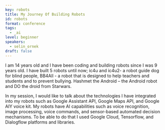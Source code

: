 ```yaml
---
key: robots
title: My Journey Of Building Robots
id: robots
format: conference
tags:
  - _ai
level: beginner
speakers:
  - selin_ornek
draft: false
---
```


I am 14 years old and I have been coding and building robots since I was 9 years old. I have built 5 robots until now; ic4u and ic4u2- a robot guide dog for blind people, BB4All - a robot that is designed to help teachers and students and to prevent bullying. Hashmet the Android – the Android robot and DO the droid from Starwars. 

In my session, I would like to talk about the technologies I have integrated into my robots such as Google Assistant API, Google Maps API, and Google AIY voice kit. My robots have AI capabilities such as voice recognition, image processing, voice commands, and sensor-based automated decision mechanisms. To be able to do that I used Google Cloud, Tensorflow, and Dialogflow platforms and libraries. 
